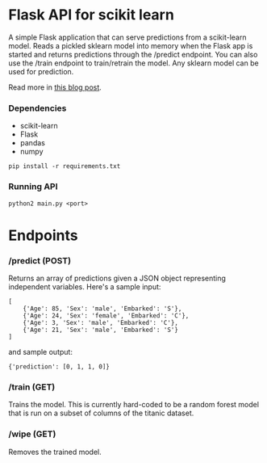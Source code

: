 # Flask API for scikit learn
A simple Flask application that can serve predictions from a scikit-learn model. Reads a pickled sklearn model into memory when the Flask app is started and returns predictions through the /predict endpoint. You can also use the /train endpoint to train/retrain the model. Any sklearn model can be used for prediction.

Read more in [this blog post](https://medium.com/@amirziai/a-flask-api-for-serving-scikit-learn-models-c8bcdaa41daa).

### Dependencies
- scikit-learn
- Flask
- pandas
- numpy

```
pip install -r requirements.txt
```

### Running API
```
python2 main.py <port>
```

# Endpoints
### /predict (POST)
Returns an array of predictions given a JSON object representing independent variables. Here's a sample input:
```
[
	{'Age': 85, 'Sex': 'male', 'Embarked': 'S'},
    {'Age': 24, 'Sex': 'female', 'Embarked': 'C'},
    {'Age': 3, 'Sex': 'male', 'Embarked': 'C'},
    {'Age': 21, 'Sex': 'male', 'Embarked': 'S'}
]
```

and sample output:
```
{'prediction': [0, 1, 1, 0]}
```


### /train (GET)
Trains the model. This is currently hard-coded to be a random forest model that is run on a subset of columns of the titanic dataset.

### /wipe (GET)
Removes the trained model.
